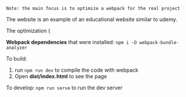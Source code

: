 `Note: the main focus is to optimize a webpack for the real project`

The website is an example of an educational website similar to udemy.

The optimization (

**Webpack dependencies** that were installed:
`npm i -D webpack-bundle-analyzer`

To build:

1. run `npm run dev` to compile the code with webpack
2. Open **dist/index.html** to see the page

To develop:
`npm run serve` to run the dev server
